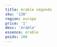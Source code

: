 ```yaml
---
title: érable négondo 
sku: '130'
region: europe
price: '1'
desc: 'érable'
essence: érable
poids: 100
---
```

